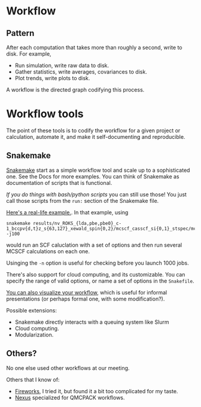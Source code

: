 # Workflow

## Pattern
After each computation that takes more than roughly a second, write to disk.
For example,
- Run simulation, write raw data to disk.
- Gather statistics, write averages, covariances to disk.
- Plot trends, write plots to disk.

A workflow is the directed graph codifying this process.

# Workflow tools
The point of these tools is to codify the workflow for a given project or calculation, automate it, and make it self-documenting and reproducible.

## Snakemake

[Snakemake](https://snakemake.readthedocs.io/en/stable/index.html) start as a simple workflow tool and scale up to a sophisticated one. See the Docs for more examples. You can think of Snakemake as documentation of scripts that is functional.

_If you do things with bash/python scripts_ you can still use those! You just call those scripts from the `run:` section of the Snakemake file.

[Here's a real-life example.](snakemake_example.smk). In that example, using
```
snakemake results/nv_ROKS_{lda,pbe,pbe0}_c-1_bccpv{d,t}z_s{63,127}_xewald_spin{0,2}/mcscf_casscf_si{0,1}_stspec/mcscfcalc.chk -j100
```
would run an SCF caluclation with a set of options and then run several MCSCF calculations on each one. 

Usinging the `-n` option is useful for checking before you launch 1000 jobs.

There's also support for cloud computing, and its customizable. You can specify the range of valid options, or name a set of options in the `Snakefile`.

[You can also visualize your workflow](https://snakemake.readthedocs.io/en/stable/tutorial/basics.html#step-4-indexing-read-alignments-and-visualizing-the-dag-of-jobs), which is useful for informal presentations (or perhaps formal one, with some modification?).

Possible extensions:
- Snakemake directly interacts with a queuing system like Slurm
- Cloud computing.
- Modularization.

## Others? 

No one else used other workflows at our meeting.

Others that I know of:
- [Fireworks](https://materialsproject.github.io/fireworks/), I tried it, but found it a bit too complicated for my taste. 
- [Nexus](https://qmcpack.org/nexus) specialized for QMCPACK workflows.
